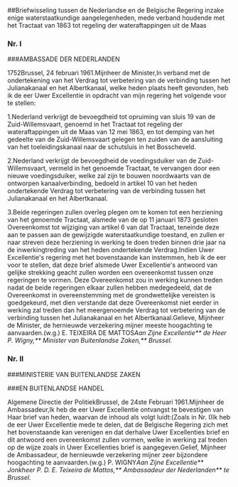 <meta http-equiv='Content-Type' content='text/html; charset=utf-8' />

##Briefwisseling tussen de Nederlandse en de Belgische Regering inzake enige waterstaatkundige aangelegenheden, mede verband houdende met het Tractaat van 1863 tot regeling der wateraftappingen uit de Maas

### Nr.  I  

###AMBASSADE DER NEDERLANDEN

1752Brussel, 24 februari 1961.Mijnheer de Minister,In verband met de ondertekening van het Verdrag tot verbetering van de verbinding tussen het Julianakanaal en het Albertkanaal, welke heden plaats heeft gevonden, heb ik de eer Uwer Excellentie in opdracht van mijn regering het volgende voor te stellen:

1.Nederland verkrijgt de bevoegdheid tot opruiming van sluis 19 van de Zuid-Willemsvaart, genoemd in het Tractaat tot regeling der wateraftappingen uit de Maas van 12 mei 1863, en tot demping van het gedeelte van de Zuid-Willemsvaart gelegen ten zuiden van de aansluiting van het toeleidingskanaal naar de schutsluis in het Bosscheveld.

2.Nederland verkrijgt de bevoegdheid de voedingsduiker van de Zuid-Willemsvaart, vermeld in het genoemde Tractaat, te vervangen door een nieuwe voedingsduiker, welke zal zijn te bouwen noordwaarts van de ontworpen kanaalverbinding, bedoeld in artikel 10 van het heden ondertekende Verdrag tot verbetering van de verbinding tussen het Julianakanaal en het Albertkanaal.

3.Beide regeringen zullen overleg plegen om te komen tot een herziening van het genoemde Tractaat, alsmede van de op 11 januari 1873 gesloten Overeenkomst tot wijziging van artikel 6 van dat Tractaat, teneinde deze aan te passen aan de gewijzigde waterstaatkundige toestand, en zullen er naar streven deze herziening in werking te doen treden binnen drie jaar na de inwerkingtreding van het heden ondertekende Verdrag.Indien Uwer Excellentie's regering met het bovenstaande kan instemmen, heb ik de eer voor te stellen, dat deze brief alsmede Uwer Excellentie's antwoord van gelijke strekking geacht zullen worden een overeenkomst tussen onze regeringen te vormen. Deze Overeenkomst zou in werking kunnen treden nadat de beide regeringen elkaar zullen hebben medegedeeld, dat de Overeenkomst in overeenstemming met de grondwettelijke vereisten is goedgekeurd, met dien verstande dat deze Overeenkomst niet eerder in werking zal treden dan het meergenoemde Verdrag tot verbetering van de verbinding tussen het Julianakanaal en het Albertkanaal.Gelieve, Mijnheer de Minister, de hernieuwde verzekering mijner meeste hoogachting te aanvaarden.(w.g.) E. TEIXEIRA DE MATTOS*Aan Zijne Excellentie** de Heer P. Wigny,** Minister van Buitenlandse Zaken,** Brussel.*

### Nr.  II  

###MINISTERIE VAN BUITENLANDSE ZAKEN

###EN BUITENLANDSE HANDEL

Algemene Directie der PolitiekBrussel, de 24ste Februari 1961.Mijnheer de Ambassadeur,Ik heb de eer Uwer Excellentie ontvangst te bevestigen van Haar brief van heden, waarvan de inhoud als volgt luidt:(Zoals in Nr. I)Ik heb de eer Uwer Excellentie mede te delen, dat de Belgische Regering zich met het bovenstaande kan verenigen en dat derhalve Uwer Excellenties brief en dit antwoord een overeenkomst zullen vormen, welke in werking zal treden op de wijze zoals in Uwer Excellenties brief is aangegeven.Gelief, Mijnheer de Ambassadeur, de hernieuwde verzekering mijner zeer bijzondere hoogachting te aanvaarden.(w.g.) P. WIGNY*Aan Zijne Excellentie** Jonkheer P. D. E. Teixeira de Mattos,** Ambassadeur der Nederlanden** te Brussel.*
